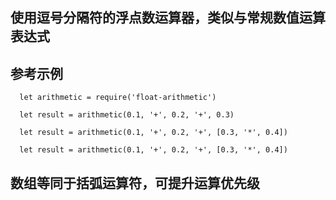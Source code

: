 ## 使用逗号分隔符的浮点数运算器，类似与常规数值运算表达式



## 参考示例

      let arithmetic = require('float-arithmetic')

      let result = arithmetic(0.1, '+', 0.2, '+', 0.3)

      let result = arithmetic(0.1, '+', 0.2, '+', [0.3, '*', 0.4])

      let result = arithmetic(0.1, '+', 0.2, '+', [0.3, '*', 0.4])


## 数组等同于括弧运算符，可提升运算优先级